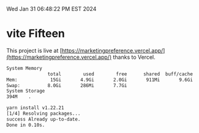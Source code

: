 Wed Jan 31 06:48:22 PM EST 2024

# vite Fifteen


This project is live at [https://marketingpreference.vercel.app/](https://marketingpreference.vercel.app/) thanks to Vercel.

```bash
System Memory
               total        used        free      shared  buff/cache   available
Mem:            15Gi       4.9Gi       2.0Gi       911Mi       9.6Gi        10Gi
Swap:          8.0Gi       286Mi       7.7Gi
System Storage
394M	.
```
```bash
yarn install v1.22.21
[1/4] Resolving packages...
success Already up-to-date.
Done in 0.10s.
```
